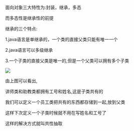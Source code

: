 面向对象三大特性为:封装，继承，多态

而多态性是继承性的前提

继承的三个特点:

1.java语言是单继承的，一个类的直接父类只能有唯一一个

2.java语言可以多级继承

3.一个子类的直接父类是唯一的,但是一个父类可以拥有多个子类

![](https://picture.hs-vae.com/未命名文件.png)

由上图可以看出,

讲师类和助教类都拥有工号和姓名,这是子类共有的

我们可以定义一个员工类把共有的东西都存储到一起,放到父类

这样下次定义一个子类时候就不用在写姓名和工号了

这样的解决方式就叫共性抽取
